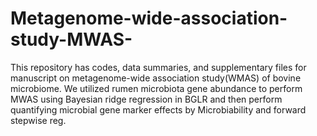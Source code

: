 # Metagenome-wide-association-study-MWAS-
This repository has codes, data summaries, and supplementary files for manuscript on metagenome-wide association study(WMAS) of bovine microbiome. We utilized rumen microbiota gene abundance to perform MWAS using Bayesian ridge regression in BGLR and then perform quantifying microbial gene marker effects by Microbiability and forward stepwise reg.
